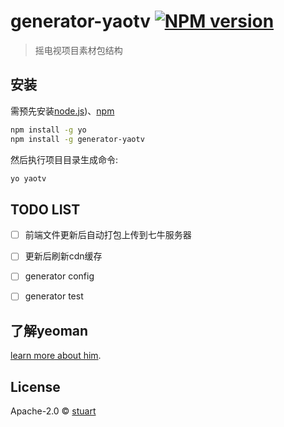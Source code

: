 # generator-yaotv [![NPM version][npm-image]][npm-url] 
> 摇电视项目素材包结构

## 安装

需预先安装[node.js](https://nodejs.org/))、[npm](https://www.npmjs.com/)

```bash
npm install -g yo
npm install -g generator-yaotv
```

然后执行项目目录生成命令:

```bash
yo yaotv
```

## TODO LIST
- [ ] 前端文件更新后自动打包上传到七牛服务器
- [ ] 更新后刷新cdn缓存
- [ ] generator config
- [ ] generator test


## 了解yeoman

[learn more about him](http://yeoman.io/).

## License

Apache-2.0 © [stuart](http://www.shizuwu.cn)

[npm-image]: https://badge.fury.io/js/generator-yaotv.svg
[npm-url]: https://npmjs.org/package/generator-yaotv
